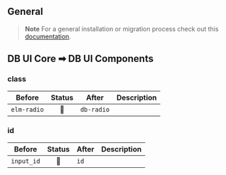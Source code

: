 <!--
SPDX-FileCopyrightText: 2025 DB Systel GmbH

SPDX-License-Identifier: Apache-2.0
-->

## General

> **Note**
> For a general installation or migration process check out this [documentation](https://www.npmjs.com/package/@db-ui/components).

## DB UI Core ➡ DB UI Components

### class

| Before      | Status | After      | Description |
| ----------- | :----: | ---------- | ----------- |
| `elm-radio` |   🔁   | `db-radio` |             |

### id

| Before     | Status | After | Description |
| ---------- | :----: | ----- | ----------- |
| `input_id` |   🔁   | `id`  |             |
